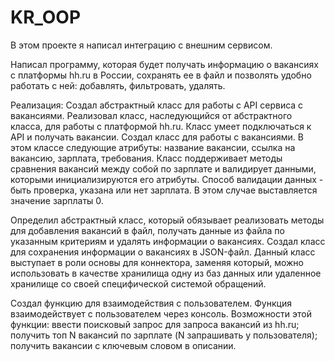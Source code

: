 # KR_OOP
В этом проекте я написал интеграцию с внешним сервисом.

Написал программу, которая будет получать информацию о вакансиях с платформы hh.ru в России, сохранять ее в файл и позволять удобно работать с ней: добавлять, фильтровать, удалять.

Реализация:
Создал абстрактный класс для работы с API сервиса с вакансиями. Реализовал класс, наследующийся от абстрактного класса, для работы с платформой hh.ru. Класс умеет подключаться к API и получать вакансии.
Создал класс для работы с вакансиями. В этом классе следующие атрибуты: название вакансии, ссылка на вакансию, зарплата, требования. Класс поддерживает методы сравнения вакансий между собой по зарплате и валидирует данными, которыми инициализируются его атрибуты.
Способ валидации данных - быть проверка, указана или нет зарплата. В этом случае выставляется значение зарплаты 0.

Определил абстрактный класс, который обязывает реализовать методы для добавления вакансий в файл, получать данные из файла по указанным критериям и удалять информации о вакансиях. Создал класс для сохранения информации о вакансиях в JSON-файл.
Данный класс выступает в роли основы для коннектора, заменяя который, можно использовать в качестве хранилища одну из баз данных или удаленное хранилище со своей специфической системой обращений.

Создал функцию для взаимодействия с пользователем. Функция взаимодействует с пользователем через консоль. Возможности этой функции:
ввести поисковый запрос для запроса вакансий из hh.ru;
получить топ N вакансий по зарплате (N запрашивать у пользователя);
получить вакансии с ключевым словом в описании.